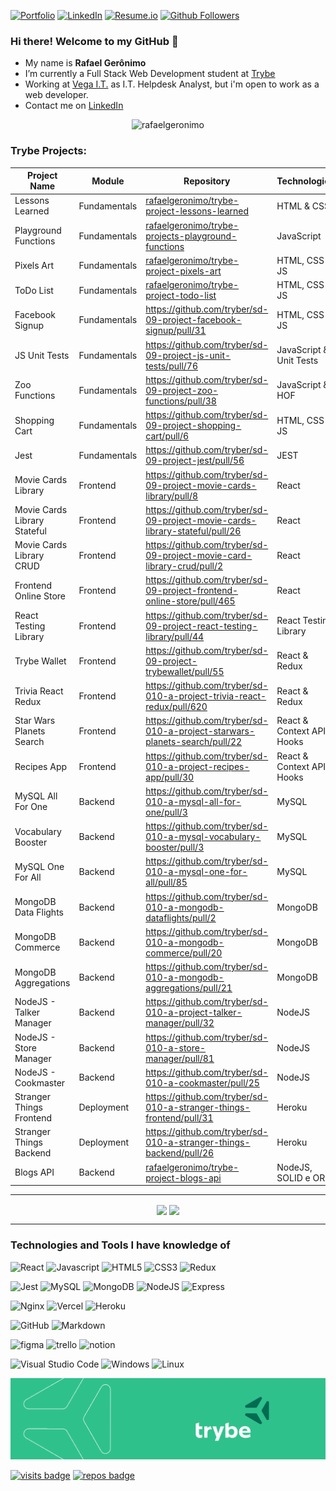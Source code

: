 [![Portfolio][portfolio-shield]][portfolio-url]
[![LinkedIn][linkedin-shield]][linkedin-url]
[![Resume.io][resume-shield]][resume-url]
[![Github Followers][github-follow-shield]][github-follow-url]

<!--My name is Rafael Gerônimo, from Brazil and I'm working on IT area since 2006. -->
### Hi there! Welcome to my GitHub 👋

- My name is **Rafael Gerônimo**
- I’m currently a Full Stack Web Development student at [Trybe](https://www.betrybe.com/)
- Working at [Vega I.T.](https://vegait.com/) as I.T. Helpdesk Analyst, but i'm open to work as a web developer.
- Contact me on [LinkedIn](https://www.linkedin.com/in/rafaelgeronimo/)

<p align="center"><img src="https://github-readme-streak-stats.herokuapp.com/?user=rafaelgeronimo&" alt="rafaelgeronimo" /></p>

### Trybe Projects:
|Project Name|Module|Repository|Technologies|
|---|---|---|---|
|Lessons Learned|Fundamentals|[rafaelgeronimo/trybe-project-lessons-learned](https://github.com/rafaelgeronimo/trybe-project-lessons-learned)|HTML & CSS|
|Playground Functions|Fundamentals|[rafaelgeronimo/trybe-projects-playground-functions](https://github.com/rafaelgeronimo/trybe-project-playground-functions)|JavaScript|
|Pixels Art|Fundamentals|[rafaelgeronimo/trybe-project-pixels-art](https://github.com/rafaelgeronimo/trybe-project-pixels-art)|HTML, CSS & JS|
|ToDo List|Fundamentals|[rafaelgeronimo/trybe-project-todo-list](https://github.com/rafaelgeronimo/trybe-project-todo-list)|HTML, CSS & JS|
|Facebook Signup|Fundamentals|https://github.com/tryber/sd-09-project-facebook-signup/pull/31|HTML, CSS & JS|
|JS Unit Tests|Fundamentals|https://github.com/tryber/sd-09-project-js-unit-tests/pull/76|JavaScript & Unit Tests|
|Zoo Functions|Fundamentals|https://github.com/tryber/sd-09-project-zoo-functions/pull/38|JavaScript & HOF|
|Shopping Cart|Fundamentals|https://github.com/tryber/sd-09-project-shopping-cart/pull/6|HTML, CSS & JS|
|Jest|Fundamentals|https://github.com/tryber/sd-09-project-jest/pull/56|JEST|
|Movie Cards Library|Frontend|https://github.com/tryber/sd-09-project-movie-cards-library/pull/8|React|
|Movie Cards Library Stateful|Frontend|https://github.com/tryber/sd-09-project-movie-cards-library-stateful/pull/26|React|
|Movie Cards Library CRUD|Frontend|https://github.com/tryber/sd-09-project-movie-card-library-crud/pull/2|React|
|Frontend Online Store|Frontend|https://github.com/tryber/sd-09-project-frontend-online-store/pull/465|React|
|React Testing Library|Frontend|https://github.com/tryber/sd-09-project-react-testing-library/pull/44|React Testing Library|
|Trybe Wallet|Frontend|https://github.com/tryber/sd-09-project-trybewallet/pull/55|React & Redux|
|Trivia React Redux|Frontend|https://github.com/tryber/sd-010-a-project-trivia-react-redux/pull/620|React & Redux|
|Star Wars Planets Search|Frontend|https://github.com/tryber/sd-010-a-project-starwars-planets-search/pull/22|React & Context API + Hooks|
|Recipes App|Frontend|https://github.com/tryber/sd-010-a-project-recipes-app/pull/30|React & Context API + Hooks|
|MySQL All For One|Backend|https://github.com/tryber/sd-010-a-mysql-all-for-one/pull/3|MySQL|
|Vocabulary Booster|Backend|https://github.com/tryber/sd-010-a-mysql-vocabulary-booster/pull/3|MySQL|
|MySQL One For All|Backend|https://github.com/tryber/sd-010-a-mysql-one-for-all/pull/85|MySQL|
|MongoDB Data Flights|Backend|https://github.com/tryber/sd-010-a-mongodb-dataflights/pull/2|MongoDB|
|MongoDB Commerce|Backend|https://github.com/tryber/sd-010-a-mongodb-commerce/pull/20|MongoDB|
|MongoDB Aggregations|Backend|https://github.com/tryber/sd-010-a-mongodb-aggregations/pull/21|MongoDB|
|NodeJS - Talker Manager|Backend|https://github.com/tryber/sd-010-a-project-talker-manager/pull/32|NodeJS|
|NodeJS - Store Manager|Backend|https://github.com/tryber/sd-010-a-store-manager/pull/81|NodeJS|
|NodeJS - Cookmaster|Backend|https://github.com/tryber/sd-010-a-cookmaster/pull/25|NodeJS|
|Stranger Things Frontend|Deployment|https://github.com/tryber/sd-010-a-stranger-things-frontend/pull/31|Heroku|
|Stranger Things Backend|Deployment|https://github.com/tryber/sd-010-a-stranger-things-backend/pull/26|Heroku|
|Blogs API|Backend|[rafaelgeronimo/trybe-project-blogs-api](https://github.com/rafaelgeronimo/trybe-project-blogs-api)|NodeJS, SOLID e ORM|

<hr>
<p align="center">
        <img align="center" src="https://github-readme-stats.vercel.app/api?username=rafaelgeronimo&count_private=true&show_icons=true&layout=compact&title_color=161b22&icon_color=00d9ff&text_color=161b22&bg_color=fff" />
        <!--<br /><br />
        <!--
        <a href="https://wakatime.com/@rafaelgeronimo">
                <img alig="center" src="https://github-readme-stats.vercel.app/api/wakatime?username=rafaelgeronimo" />
        </a>
        -->
        <!--
</p>
<p align="center">
        -->
        <img align="center" src="https://github-readme-stats.vercel.app/api/top-langs/?username=rafaelgeronimo&show_icons=true&layout=compact&title_color=161b22&icon_color=00d9ff&text_color=161b22&bg_color=fff" /><br />
</p>
<hr>

### Technologies and Tools I have knowledge of
![React][react-shield]
![Javascript][javascript-shield]
![HTML5][html-shield]
![CSS3][css-shield]
![Redux][redux-shield]

![Jest][jest-shield]
![MySQL][mysql-shield]
![MongoDB][mongodb-shield]
![NodeJS][nodejs-shield]
![Express][express-shield]

![Nginx][nginx-shield]
![Vercel][vercel-shield]
![Heroku][heroku-shield]

![GitHub][github-shield]
![Markdown][markdown-shield]

![figma][figma-shield]
![trello][trello-shield]
![notion][notion-shield]

![Visual Studio Code][vscode-shield]
![Windows][windows-shield]
![Linux][linux-shield]

<img src="https://github.com/rafaelgeronimo/rafaelgeronimo/blob/master/trybe_capa.png">

[![visits badge][visits-shield]][visits-url]
[![repos badge][repos-shield]][repos-url]

<!--
<hr>
Now Playing:<br>
<p align="center">
    <a href="https://open.spotify.com/user/rafaelgeronimo_" target="_blank" title="Click to visit my Spotify profile">
        <img align="center" src="https://github-play.vercel.app/api/spotify" />
    <a>
</p>
-->

<!-- MARKDOWN LINKS & IMAGES -->
[portfolio-shield]: https://img.shields.io/badge/rafael-.geronimo.dev-black?style=for-the-badge
[portfolio-url]: https://rafael.geronimo.dev

[linkedin-shield]: https://img.shields.io/badge/-LinkedIn-blue?logo=Linkedin&logoColor=white&style=for-the-badge
[linkedin-url]: https://linkedin.com/in/rafaelgeronimo

[resume-shield]: https://img.shields.io/badge/my-Resume-9cf?style=for-the-badge
[resume-url]: https://resume.io/r/2IaNIsucz

[github-follow-shield]: https://img.shields.io/github/followers/rafaelgeronimo?label=follow&style=for-the-badge&logo=Github
[github-follow-url]: https://github.com/rafaelgeronimo

[javascript-shield]: https://img.shields.io/badge/javascript-%23323330.svg?style=for-the-badge&logo=javascript&logoColor=%23F7DF1E
[html-shield]: https://img.shields.io/badge/html5-%23E34F26.svg?style=for-the-badge&logo=html5&logoColor=white
[css-shield]: https://img.shields.io/badge/css3-%231572B6.svg?style=for-the-badge&logo=css3&logoColor=white
[react-shield]: https://img.shields.io/badge/react-%2320232a.svg?style=for-the-badge&logo=react&logoColor=%2361DAFB
[markdown-shield]: https://img.shields.io/badge/markdown-%23000000.svg?style=for-the-badge&logo=markdown&logoColor=white
[redux-shield]: https://img.shields.io/badge/redux-%23593d88.svg?style=for-the-badge&logo=redux&logoColor=white
[mysql-shield]: https://img.shields.io/badge/mysql-%2300f.svg?style=for-the-badge&logo=mysql&logoColor=white
[mongodb-shield]: https://img.shields.io/badge/MongoDB-%234ea94b.svg?style=for-the-badge&logo=mongodb&logoColor=white
[nodejs-shield]: https://img.shields.io/badge/node.js-6DA55F?style=for-the-badge&logo=node.js&logoColor=white
[express-shield]: https://img.shields.io/badge/express.js-%23404d59.svg?style=for-the-badge&logo=express&logoColor=%2361DAFB
[jest-shield]: https://img.shields.io/badge/-jest-%23C21325?style=for-the-badge&logo=jest&logoColor=white
[nginx-shield]: https://img.shields.io/badge/nginx-%23009639.svg?style=for-the-badge&logo=nginx&logoColor=white
[github-shield]: https://img.shields.io/badge/github-%23121011.svg?style=for-the-badge&logo=github&logoColor=white
[vercel-shield]: https://img.shields.io/badge/vercel-%23000000.svg?style=for-the-badge&logo=vercel&logoColor=white
[vscode-shield]: https://img.shields.io/badge/VisualStudioCode-0078d7.svg?style=for-the-badge&logo=visual-studio-code&logoColor=white
[windows-shield]: https://img.shields.io/badge/Windows-0078D6?style=for-the-badge&logo=windows&logoColor=white
[linux-shield]: https://img.shields.io/badge/Linux-FCC624?style=for-the-badge&logo=linux&logoColor=black
[figma-shield]: https://img.shields.io/badge/figma-%23F24E1E.svg?style=for-the-badge&logo=figma&logoColor=white
[trello-shield]: https://img.shields.io/badge/Trello-%23026AA7.svg?style=for-the-badge&logo=Trello&logoColor=white
[notion-shield]: https://img.shields.io/badge/Notion-%23000000.svg?style=for-the-badge&logo=notion&logoColor=white
[heroku-shield]: https://img.shields.io/badge/heroku-%23430098.svg?style=for-the-badge&logo=heroku&logoColor=white


[visits-shield]: https://badges.pufler.dev/visits/rafaelgeronimo/rafaelgeronimo?logo=GitHub&label=Visits&color=blue&logoColor=white&style=for-the-badge
[visits-url]: https://github.com/rafaelgeronimo

[repos-shield]: https://badges.pufler.dev/repos/rafaelgeronimo?logo=GitHub&label=Public-Repos&color=orange&logoColor=white&style=for-the-badge
[repos-url]: https://badges.pufler.dev/repos/rafaelgeronimo
